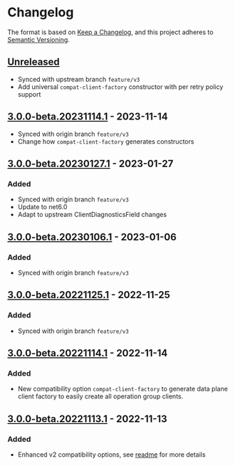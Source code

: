 # Changelog

The format is based on [Keep a Changelog](https://keepachangelog.com/en/1.0.0/),
and this project adheres to [Semantic Versioning](https://semver.org/spec/v2.0.0.html).

## [Unreleased]

-   Synced with upstream branch `feature/v3`
-   Add universal `compat-client-factory` constructor with per retry policy support

## [3.0.0-beta.20231114.1] - 2023-11-14

-   Synced with origin branch `feature/v3`
-   Change how `compat-client-factory` generates constructors

## [3.0.0-beta.20230127.1] - 2023-01-27

### Added

-   Synced with origin branch `feature/v3`
-   Update to net6.0
-   Adapt to upstream ClientDiagnosticsField changes

## [3.0.0-beta.20230106.1] - 2023-01-06

### Added

-   Synced with origin branch `feature/v3`

## [3.0.0-beta.20221125.1] - 2022-11-25

### Added

-   Synced with origin branch `feature/v3`

## [3.0.0-beta.20221114.1] - 2022-11-14

### Added

-   New compatibility option `compat-client-factory` to generate data plane client factory to easily create all operation group clients.

## [3.0.0-beta.20221113.1] - 2022-11-13

### Added

-   Enhanced v2 compatibility options, see [readme](./readme.md) for more details

[Unreleased]: https://github.com/dolly22/autorest.csharp.compat/compare/v3.0.0-beta.20231114.1...HEAD

[3.0.0-beta.20231114.1]: https://github.com/dolly22/autorest.csharp.compat/compare/v3.0.0-beta.20230127.1...v3.0.0-beta.20231114.1

[3.0.0-beta.20230127.1]: https://github.com/dolly22/autorest.csharp.compat/compare/v3.0.0-beta.20230106.1...v3.0.0-beta.20230127.1

[3.0.0-beta.20230106.1]: https://github.com/dolly22/autorest.csharp.compat/compare/v3.0.0-beta.20221125.1...v3.0.0-beta.20230106.1

[3.0.0-beta.20221125.1]: https://github.com/dolly22/autorest.csharp.compat/compare/v3.0.0-beta.20221114.1...v3.0.0-beta.20221125.1

[3.0.0-beta.20221114.1]: https://github.com/dolly22/autorest.csharp.compat/compare/v3.0.0-beta.20221113.1...v3.0.0-beta.20221114.1

[3.0.0-beta.20221113.1]: https://github.com/dolly22/autorest.csharp.compat/releases/tag/v3.0.0-beta.20221113.1
